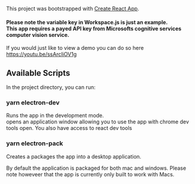 This project was bootstrapped with [Create React App](https://github.com/facebook/create-react-app).

#### Please note the variable key in Workspace.js is just an example.<br> This app requires a payed API key from Microsofts cognitive services computer vision service.

If you would just like to view a demo you can do so here https://youtu.be/ssArcIiOV1g

## Available Scripts

In the project directory, you can run:

### yarn electron-dev

Runs the app in the development mode.<br>
opens an application window allowing you to use the app with chrome dev tools open. You also have access to react dev tools

### yarn electron-pack

Creates a packages the app into a desktop application.<br>

By default the application is packaged for both mac and windows. Please note howeveer that the app is currently only built to work with Macs.
